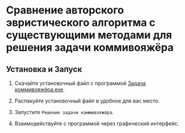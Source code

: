 # Сравнение авторского эвристического алгоритма с существующими методами для решения задачи коммивояжёра

## Установка и Запуск

1. Скачайте установочный файл с программой [Задача коммивояжёра.exe](https://disk.yandex.ru/d/yWCF0g-RILoQhQ).

2. Распакуйте установочный файл в удобное для вас место.

3. Запустите `Решение задачи коммивояжёра`.

4. Взаимодействуйте с программой через графический интерфейс.
